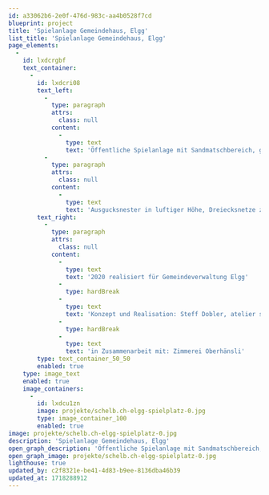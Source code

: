 ```yaml
---
id: a33062b6-2e0f-476d-983c-aa4b0528f7cd
blueprint: project
title: 'Spielanlage Gemeindehaus, Elgg'
list_title: 'Spielanlage Gemeindehaus, Elgg'
page_elements:
  -
    id: lxdcrgbf
    text_container:
      -
        id: lxdcri08
        text_left:
          -
            type: paragraph
            attrs:
              class: null
            content:
              -
                type: text
                text: 'Öffentliche Spielanlage mit Sandmatschbereich, geschnitzten Wasserrinnen, Kleinkinderrutsche, Doppelschaukel und Hängematten.'
          -
            type: paragraph
            attrs:
              class: null
            content:
              -
                type: text
                text: 'Ausgucksnester in luftiger Höhe, Dreiecksnetze zum Lümmeln und Sitzrundenhäuschen mit feinmaschigem Netzdach.'
        text_right:
          -
            type: paragraph
            attrs:
              class: null
            content:
              -
                type: text
                text: '2020 realisiert für Gemeindeverwaltung Elgg'
              -
                type: hardBreak
              -
                type: text
                text: 'Konzept und Realisation: Steff Dobler, atelier schelb+partner ag'
              -
                type: hardBreak
              -
                type: text
                text: 'in Zusammenarbeit mit: Zimmerei Oberhänsli'
        type: text_container_50_50
        enabled: true
    type: image_text
    enabled: true
    image_containers:
      -
        id: lxdcu1zn
        image: projekte/schelb.ch-elgg-spielplatz-0.jpg
        type: image_container_100
        enabled: true
image: projekte/schelb.ch-elgg-spielplatz-0.jpg
description: 'Spielanlage Gemeindehaus, Elgg'
open_graph_description: 'Öffentliche Spielanlage mit Sandmatschbereich, geschnitzten Wasserrinnen, Kleinkinderrutsche, Doppelschaukel und Hängematten.'
open_graph_image: projekte/schelb.ch-elgg-spielplatz-0.jpg
lighthouse: true
updated_by: c2f8321e-be41-4d83-b9ee-8136dba46b39
updated_at: 1718288912
---
```

